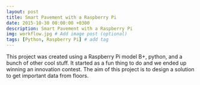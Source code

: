 ```yaml
---
layout: post
title: Smart Pavement with a Raspberry Pi
date: 2015-10-30 00:00:00 +0300
description: Smart Pavement with a Raspberry Pi
img: workflow.jpg # Add image post (optional)
tags: [Python, Raspberry Pi] # add tag
---
```


This project was created using a Raspberry Pi model B+, python, and a bunch of other cool stuff. It started as a fun thing to do and we ended up winning an innovation contest. The aim of this project is to design a solution to get important data from floors.
